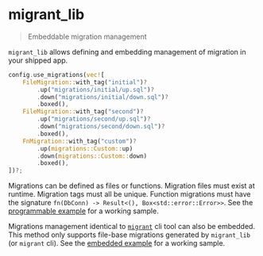 # migrant_lib

> Embeddable migration management

`migrant_lib` allows defining and embedding management of migration in your shipped app.


```rust
config.use_migrations(vec![
    FileMigration::with_tag("initial")?
        .up("migrations/initial/up.sql")?
        .down("migrations/initial/down.sql")?
        .boxed(),
    FileMigration::with_tag("second")?
        .up("migrations/second/up.sql")?
        .down("migrations/second/down.sql")?
        .boxed(),
    FnMigration::with_tag("custom")?
        .up(migrations::Custom::up)
        .down(migrations::Custom::down)
        .boxed(),
])?;
```


Migrations can be defined as files or functions. Migration files must exist at runtime.
Migration tags must all be unique. Function migrations must have the signature
`fn(DbConn) -> Result<(), Box<std::error::Error>>`. See the
[programmable example](https://github.com/jaemk/migrant/blob/master/migrant_lib/examples/programmable.rs)
for a working sample.

Migrations management identical to [`migrant`](https://github.com/jaemk/migrant) cli tool can also be embedded.
This method only supports file-base migrations generated by `migrant_lib` (or `migrant` cli). See the
[embedded example](https://github.com/jaemk/migrant/blob/master/migrant_lib/examples/embed.rs)
for a working sample.

